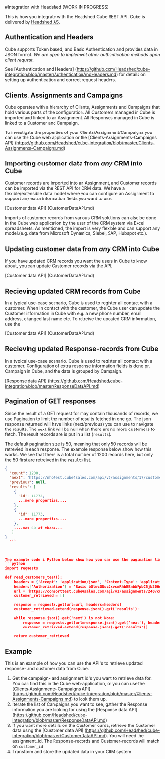 #Integration with Headshed (WORK IN PROGRESS)

This is how you integrate with the Headshed Cube REST API. 
Cube is delivered by [Headshed AS](http://www.headshed.no).

## Authentication and Headers

Cube supports Token based, and Basic Authentication and provides data in JSON format.
_We are open to implement other authentication methods upon client request._

See [Authentication and Headers] (https://github.com/Headshed/cube-integration/blob/master/AuthenticationAndHeaders.md) for details on setting up Authentication and correct request headers.

## Clients, Assignments and Campaigns
Cube operates with a hierarchy of Clients, Assignments and Campaigns that hold various parts of the configuration.
All Customers managed in Cube is imported and linked to an Assignment.
All Responses managed in Cube is linked to a Customer and Campaign.

To investigate the properties of your Clients/Assignment/Campaigns you can use the Cube web application or the 
[Clients-Assignments-Campaigns API] (https://github.com/Headshed/cube-integration/blob/master/Clients-Assignments-Campaigns.md)

## Importing customer data from _any_ CRM into Cube
Customer records are imported into an Assignment, and Customer records can be imported via the REST API for CRM data. We have a flexible/extensible data model where you can configure an Assignment to support any extra information fields you want to use.

[Customer data API] (CustomerDataAPI.md)

Imports of customer records from various CRM solutions can also be done in the Cube web application by the user of the CRM system via Excel spreadsheets. As mentioned, the import is very flexible and can support any model.(e.g. data from Microsoft Dynamics, Siebel, SAP, Hubspot etc.).

## Updating customer data from _any_ CRM into Cube
If you have updated CRM records you want the users in Cube to know about, you can update Customer records via the API.

[Customer data API] (CustomerDataAPI.md)

## Recieving updated CRM records from Cube
In a typical use-case scenario, Cube is used to register all contact with a customer. When in contact with the customer, the Cube user can update the Customer information in Cube with e.g. a new phone number, email address, changed last name etc. To retreive the updated CRM information, use the

[Customer data API] (CustomerDataAPI.md)

## Recieving updated Response-records from Cube
In a typical use-case scenario, Cube is used to register all contact with a customer. Configuration of extra response information fields is done pr. Campaign in Cube, and the data is grouped by Campaign.

[Response data API] (https://github.com/Headshed/cube-integration/blob/master/ResponseDataAPI.md)

## Pagination of GET responses
Since the result of a GET request for may contain thousands of records, we use Pagination to limit the number of results fetched in one go. The json response returned will have links (next/previous) you can use to navigate the results. The ``next`` link will be null when there are no more customers to fetch. The result records are is put in a list (``results``).

The default pagination size is 50, meaning that only 50 records will be retrevied in each response.
The example response below show how this works. We see that there is a total number of 1200 records here, but only the 50 first are retreived in the ``results`` list.

```json
{
  "count": 1200,
  "next": "https://nhotest.cube4sales.com/api/v1/assignments/17/customers/?page=2",
  "previous": null,
  "results": [
    {
      "id": 11772,
      ...more properties....
    },
    {
      "id": 11773,
      ...more properties....
    },    
    ....max 50 of these...
   ]
}   
  ```



The example code i Python below show how you can use the pagination links to retreive the complete list (of Customer records for an Assignment in this case)
```python
import requests

def read_customers_test():
    headers = {'Accept': 'application/json', 'Content-Type': 'application/json'}
    headers['Authorization'] = 'Basic bGlwcGUuc2xvcmRhbEBnbWFpbC5jb206dGhhaWxhbmQwOQ=='
    url = 'https://consorttest.cube4sales.com/api/v1/assignments/240/customers/'
    customer_retrieved = []

    response = requests.get(url=url, headers=headers)
    customer_retrieved.extend(response.json().get('results'))

    while response.json().get('next') is not None:
        response = requests.get(url=response.json().get('next'), headers=headers)
        customer_retrieved.extend(response.json().get('results'))

    return customer_retrieved
```
## Example
This is an example of how you can use the API's to retrieve updated response- and customer data from Cube.

1. Get the campaign- and assignment id's you want to retrieve data for. You can find this in the Cube web-application, or you can use the [Clients-Assignments-Campaigns API] (https://github.com/Headshed/cube-integration/blob/master/Clients-Assignments-Campaigns.md) to look them up.
2. Iterate the list of Campaigns you want to see, gather the Response information you are looking for using the [Response data API] (https://github.com/Headshed/cube-integration/blob/master/ResponseDataAPI.md)
3. If you want more details on the Customer cards, retrieve the Customer data using the [Customer data API] (https://github.com/Headshed/cube-integration/blob/master/CustomerDataAPI.md). You will need the assignment_id. The Response-records and Customer-records will match on ` customer_id `
4. Transform and store the updated data in your CRM system

